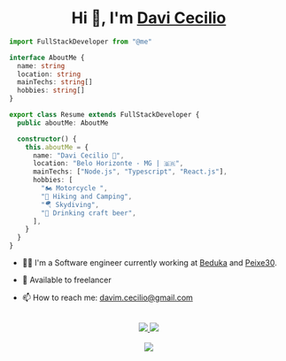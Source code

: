 <h1 align="center">Hi 👋, I'm <a href="https://www.linkedin.com/in/davicecilio/" target="_blank">
Davi Cecilio</a></h1>

```ts
import FullStackDeveloper from "@me"

interface AboutMe {
  name: string
  location: string
  mainTechs: string[]
  hobbies: string[]
}

export class Resume extends FullStackDeveloper {
  public aboutMe: AboutMe

  constructor() {
    this.aboutMe = {
      name: "Davi Cecilio 👋",
      location: "Belo Horizonte - MG | 🇧🇷",
      mainTechs: ["Node.js", "Typescript", "React.js"],
      hobbies: [
        "🏍️ Motorcycle ",
        "🥾 Hiking and Camping",
        "🪂 Skydiving",
        "🍺 Drinking craft beer",
      ],
    }
  }
}
```

- 👨‍💻 I'm a Software engineer currently working at [Beduka](https://beduka.com/) and [Peixe30](https://peixe30.com/).

- 🤝 Available to freelancer

- 📫️ How to reach me: davim.cecilio@gmail.com

<br/>

<div align="center">
<a href="mailto:davim.cecilio@gmail.com">
    <img src="https://img.shields.io/badge/Gmail-D14836?style=for-the-badge&logo=gmail&logoColor=white" />    
</a>

<a href="https://www.linkedin.com/in/davicecilio/">
    <img src="https://img.shields.io/badge/LinkedIn-0077B5?style=for-the-badge&logo=linkedin&logoColor=white" />    
</a>
</div>

<br/>

<div align="center">
      <img src="https://wakatime.com/badge/user/d2a28491-1637-4cac-bde4-a4512d3c21cd.svg" />    
</div>
